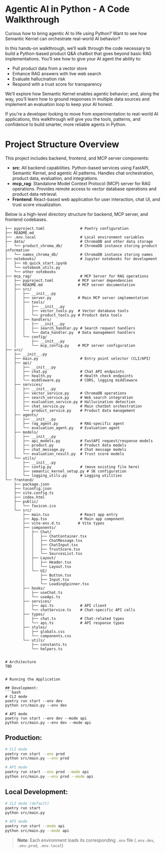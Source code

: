 # Agentic AI in Python - A Code Walkthrough

Curious how to bring agentic AI to life using Python? Want to see how Semantic Kernel can orchestrate real-world AI behavior?

In this hands-on walkthrough, we’ll walk through the code necessary to build a Python-based product Q&A chatbot that goes beyond basic RAG implementations. You’ll see how to give your AI agent the ability to:

- Pull product data from a vector store
- Enhance RAG answers with live web search
- Evaluate hallucination risk
- Respond with a trust score for transparency

We’ll explore how Semantic Kernel enables agentic behavior; and, along the way, you’ll learn how to ground responses in multiple data sources and implement an evaluation loop to keep your AI honest.

If you're a developer looking to move from experimentation to real-world AI applications, this walkthrough will give you the tools, patterns, and confidence to build smarter, more reliable agents in Python.

# Project Structure Overview

This project includes backend, frontend, and MCP server components:

- **src**: All backend capabilities. Python-based services using FastAPI, Semantic Kernel, and agentic AI patterns. Handles chat orchestration, product data, evaluation, and integrations.
- **mcp_rag**: Standalone Model Context Protocol (MCP) server for RAG operations. Provides remote access to vector database operations and product data retrieval.
- **Frontend**: React-based web application for user interaction, chat UI, and trust score visualization.

Below is a high-level directory structure for backend, MCP server, and frontend codebases.

```
├── pyproject.toml                # Poetry configuration
├── README.md
├── .env.local                    # Local environment variables
├── data/                         # ChromaDB and other data storage
│   └── product_chroma_db/        # ChromaDB instance storing product information
│   └── names_chroma_db/          # ChromaDB instance storing names
├── notebooks/                    # Jupyter notebooks for development
│   ├── nb_quick_start.ipynb
│   └── notebook_utils.py
│   └── other notebooks
├── mcp_rag/                      # MCP Server for RAG operations
│   ├── pyproject.toml           # MCP server dependencies
│   ├── README.md                # MCP server documentation
│   ├── src/
│   │   ├── __init__.py
│   │   ├── server.py            # Main MCP server implementation
│   │   ├── tools/
│   │   │   ├── __init__.py
│   │   │   ├── vector_tools.py  # Vector database tools
│   │   │   └── product_tools.py # Product data tools
│   │   ├── handlers/
│   │   │   ├── __init__.py
│   │   │   ├── search_handler.py # Search request handlers
│   │   │   └── data_handler.py  # Data management handlers
│   │   └── config/
│   │       ├── __init__.py
│   │       └── mcp_config.py    # MCP server configuration
├── src/
│   ├── __init__.py
│   ├── main.py                   # Entry point selector (CLI/API)
│   ├── api/
│   │   ├── __init__.py
│   │   ├── chat.py               # Chat API endpoints
│   │   ├── health.py             # Health check endpoints
│   │   └── middleware.py         # CORS, logging middleware
│   ├── services/
│   │   ├── __init__.py
│   │   ├── vector_service.py     # ChromaDB operations
│   │   ├── search_service.py     # Web search integration
│   │   ├── evaluation_service.py # Hallucination detection
│   │   ├── chat_service.py       # Main chatbot orchestration
│   │   └── product_service.py    # Product data management
│   ├── agents/
│   │   ├── __init__.py
│   │   ├── rag_agent.py          # RAG-specific agent
│   │   └── evaluation_agent.py   # Evaluation agent
│   ├── models/
│   │   ├── __init__.py
│   │   ├── api_models.py         # FastAPI request/response models
│   │   ├── product.py            # Product data models
│   │   ├── chat_message.py       # Chat message models
│   │   └── evaluation_result.py  # Trust score models
│   └── utils/
│       ├── __init__.py
│       ├── config.py             # (move existing file here)
│       ├── semantic_kernel_setup.py # SK configuration
│       └── logging_utils.py      # Logging utilities
└── frontend/
    ├── package.json
    ├── tsconfig.json
    ├── vite.config.ts
    ├── index.html
    ├── public/
    │   └── favicon.ico
    └── src/
        ├── main.tsx              # React app entry
        ├── App.tsx               # Main app component
        ├── vite-env.d.ts        # Vite types
        ├── components/
        │   ├── Chat/
        │   │   ├── ChatContainer.tsx
        │   │   ├── ChatMessage.tsx
        │   │   ├── ChatInput.tsx
        │   │   ├── TrustScore.tsx
        │   │   └── SourcesList.tsx
        │   ├── Layout/
        │   │   ├── Header.tsx
        │   │   └── Layout.tsx
        │   └── UI/
        │       ├── Button.tsx
        │       ├── Input.tsx
        │       └── LoadingSpinner.tsx
        ├── hooks/
        │   ├── useChat.ts
        │   └── useApi.ts
        ├── services/
        │   ├── api.ts            # API client
        │   └── chatService.ts    # Chat-specific API calls
        ├── types/
        │   ├── chat.ts           # Chat-related types
        │   └── api.ts            # API response types
        ├── styles/
        │   ├── globals.css
        │   └── components.css
        └── utils/
            ├── constants.ts
            └── helpers.ts


# Architecture
TBD


# Running the Application

## Development:
```bash
# CLI mode
poetry run start --env dev
python src/main.py --env dev

# API mode  
poetry run start --env dev --mode api
python src/main.py --env dev --mode api
```

## Production:
```bash
# CLI mode
poetry run start --env prod
python src/main.py --env prod

# API mode
poetry run start --env prod --mode api
python src/main.py --env prod --mode api
```

## Local Development:
```bash
# CLI mode (default)
poetry run start
python src/main.py

# API mode
poetry run start --mode api
python src/main.py --mode api
```

> **Note**: Each environment loads its corresponding `.env` file (`.env.dev`, `.env.prod`, `.env.local`)